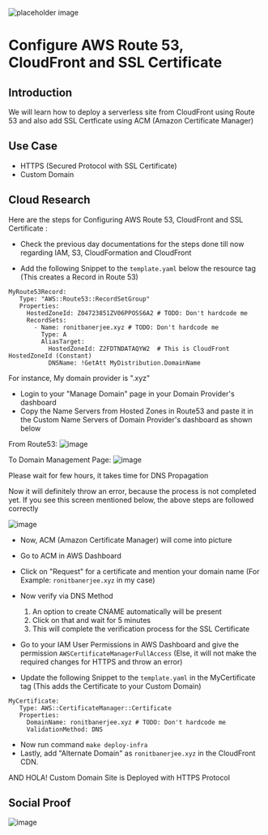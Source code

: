 ![placeholder image](https://miro.medium.com/max/1838/1*778ypl8euW0poV8WpTp_lw.png)

# Configure AWS Route 53, CloudFront and SSL Certificate

## Introduction

We will learn how to deploy a serverless site from CloudFront using Route 53 and also add SSL Certficate using ACM (Amazon Certificate Manager)

## Use Case

- HTTPS (Secured Protocol with SSL Certificate)
- Custom Domain


## Cloud Research

Here are the steps for Configuring AWS Route 53, CloudFront and SSL Certificate :

 - Check the previous day documentations for the steps done till now regarding IAM, S3, CloudFormation and CloudFront
 
 - Add the following Snippet to the ```template.yaml``` below the resource tag
 (This creates a Record in Route 53)
 
 ```
MyRoute53Record:
    Type: "AWS::Route53::RecordSetGroup"
    Properties:
      HostedZoneId: Z04723851ZV06PPOSS6A2 # TODO: Don't hardcode me
      RecordSets:
        - Name: ronitbanerjee.xyz # TODO: Don't hardcode me
          Type: A
          AliasTarget:
            HostedZoneId: Z2FDTNDATAQYW2  # This is CloudFront HostedZoneId (Constant)
            DNSName: !GetAtt MyDistribution.DomainName

 ```
 For instance, My domain provider is ".xyz"
 - Login to your "Manage Domain" page in your Domain Provider's dashboard
 - Copy the Name Servers from Hosted Zones in Route53 and paste it in the Custom Name Servers of Domain Provider's dashboard as shown below
 
From Route53:
![image](https://user-images.githubusercontent.com/91361382/177051906-13497a87-66f4-4525-acbb-ffb4a1fba42a.png)

To Domain Management Page:
![image](https://user-images.githubusercontent.com/91361382/177051908-d379f36c-01d6-4504-92c6-cd99f379b4fc.png)

Please wait for few hours, it takes time for DNS Propagation

Now it will definitely throw an error, because the process is not completed yet. 
If you see this screen mentioned below, the above steps are followed correctly


![image](https://user-images.githubusercontent.com/91361382/177052038-754cd438-05bd-4d24-99a3-3360bd3776b7.png)

 - Now, ACM (Amazon Certificate Manager) will come into picture
 - Go to ACM in AWS Dashboard
 - Click on "Request" for a certificate and mention your domain name
 (For Example: ```ronitbanerjee.xyz``` in my case)
 - Now verify via DNS Method
    1. An option to create CNAME automatically will be present
    2. Click on that and wait for 5 minutes
    3. This will complete the verification process for the SSL Certificate
    
 - Go to your IAM User Permissions in AWS Dashboard and give the permission ```AWSCertificateManagerFullAccess```
 (Else, it will not make the required changes for HTTPS and throw an error)
 
 - Update the following Snippet to the ```template.yaml``` in the MyCertificate tag
 (This adds the Certificate to your Custom Domain)
 
 ```
MyCertificate:
    Type: AWS::CertificateManager::Certificate
    Properties:
      DomainName: ronitbanerjee.xyz # TODO: Don't hardcode me
      ValidationMethod: DNS
 ```

 - Now run command ```make deploy-infra```
 - Lastly, add "Alternate Domain" as ```ronitbanerjee.xyz``` in the CloudFront CDN.

AND HOLA! Custom Domain Site is Deployed with HTTPS Protocol

## Social Proof


![image](https://user-images.githubusercontent.com/91361382/177052392-30456b3b-66be-4f2f-bf3b-740d5027313f.png)

